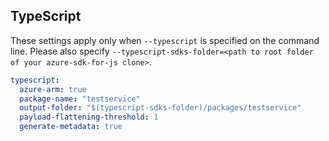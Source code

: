 ## TypeScript

These settings apply only when `--typescript` is specified on the command line.
Please also specify `--typescript-sdks-folder=<path to root folder of your azure-sdk-for-js clone>`.

```yaml $(typescript)
typescript:
  azure-arm: true
  package-name: "testservice"
  output-folder: "$(typescript-sdks-folder)/packages/testservice"
  payload-flattening-threshold: 1
  generate-metadata: true
```
